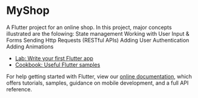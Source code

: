 # MyShop

A Flutter project for an online shop. 
In this project, major concepts illustrated are the folowing:
State management
Working with User Input & Forms
Sending Http Requests (RESTful APIs)
Adding User Authentication
Adding Animations



- [Lab: Write your first Flutter app](https://flutter.dev/docs/get-started/codelab)
- [Cookbook: Useful Flutter samples](https://flutter.dev/docs/cookbook)

For help getting started with Flutter, view our
[online documentation](https://flutter.dev/docs), which offers tutorials,
samples, guidance on mobile development, and a full API reference.
